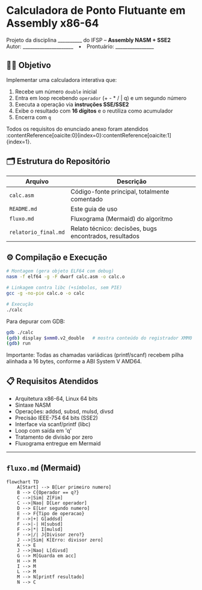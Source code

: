 # Calculadora de Ponto Flutuante em Assembly x86-64

Projeto da disciplina __________ do IFSP – **Assembly NASM + SSE2**  
Autor: _____________________ • Prontuário: ________________

## 🧑‍🔧 Objetivo

Implementar uma calculadora interativa que:

1. Recebe um número `double` inicial  
2. Entra em loop recebendo `operador` (+ - * / | q) e um segundo número  
3. Executa a operação via **instruções SSE/SSE2**  
4. Exibe o resultado com **16 dígitos** e o reutiliza como acumulador  
5. Encerra com `q`  

Todos os requisitos do enunciado anexo foram atendidos :contentReference[oaicite:0]{index=0}&#8203;:contentReference[oaicite:1]{index=1}.

## 🗂️ Estrutura do Repositório

| Arquivo            | Descrição                                                      |
|--------------------|----------------------------------------------------------------|
| `calc.asm`         | Código-fonte principal, totalmente comentado                   |
| `README.md`        | Este guia de uso                                               |
| `fluxo.md`         | Fluxograma (Mermaid) do algoritmo                              |
| `relatorio_final.md` | Relato técnico: decisões, bugs encontrados, resultados       |

## ⚙️ Compilação e Execução

```bash
# Montagem (gera objeto ELF64 com debug)
nasm -f elf64 -g -F dwarf calc.asm -o calc.o

# Linkagem contra libc (+símbolos, sem PIE)
gcc -g -no-pie calc.o -o calc

# Execução
./calc
```
Para depurar com GDB:

```bash
gdb ./calc
(gdb) display $xmm0.v2_double   # mostra conteúdo do registrador XMM0
(gdb) run
```
Importante: Todas as chamadas variádicas (printf/scanf) recebem pilha alinhada a 16 bytes, conforme a ABI System V AMD64.

## 📋 Requisitos Atendidos
* Arquitetura x86-64, Linux 64 bits  
* Sintaxe NASM  
* Operações: addsd, subsd, mulsd, divsd  
* Precisão IEEE-754 64 bits (SSE2)  
* Interface via scanf/printf (libc)  
* Loop com saída em 'q'  
* Tratamento de divisão por zero  
* Fluxograma entregue em Mermaid  


---

## `fluxo.md` (Mermaid)

<!-- fluxo.md -->

```mermaid
flowchart TD
    A[Start] --> B[Ler primeiro numero]
    B --> C{Operador == q?}
    C -->|Sim| Z[Fim]
    C -->|Nao| D[Ler operador]
    D --> E[Ler segundo numero]
    E --> F{Tipo de operacao}
    F -->|+| G[addsd]
    F -->|-| H[subsd]
    F -->|*| I[mulsd]
    F -->|/| J{Divisor zero?}
    J -->|Sim| K[Erro: divisor zero]
    K --> E
    J -->|Nao| L[divsd]
    G --> M[Guarda em acc]
    H --> M
    I --> M
    L --> M
    M --> N[printf resultado]
    N --> C
```



